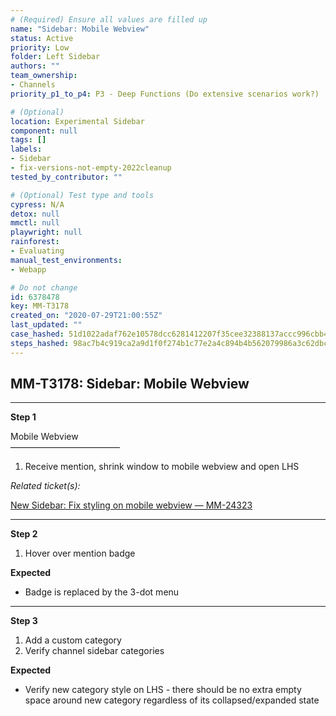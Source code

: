 ```yaml
---
# (Required) Ensure all values are filled up
name: "Sidebar: Mobile Webview"
status: Active
priority: Low
folder: Left Sidebar
authors: ""
team_ownership: 
- Channels
priority_p1_to_p4: P3 - Deep Functions (Do extensive scenarios work?)

# (Optional)
location: Experimental Sidebar
component: null
tags: []
labels: 
- Sidebar
- fix-versions-not-empty-2022cleanup
tested_by_contributor: ""

# (Optional) Test type and tools
cypress: N/A
detox: null
mmctl: null
playwright: null
rainforest: 
- Evaluating
manual_test_environments: 
- Webapp

# Do not change
id: 6378478
key: MM-T3178
created_on: "2020-07-29T21:00:55Z"
last_updated: ""
case_hashed: 51d1022adaf762e10578dcc6281412207f35cee32388137accc996cbb41918794d78f38b80116b4c4f80589352830746
steps_hashed: 98ac7b4c919ca2a9d1f0f274b1c77e2a4c894b4b562079986a3c62dbcb6d219240ab611de63838f9c99a71bc9d32eade
---
```


<!-- (Auto-generated) Based on frontmatter's "key" and "name" -->

## MM-T3178: Sidebar: Mobile Webview

---

**Step 1**

Mobile Webview\
–––––––––––––––––––––––––

1. Receive mention, shrink window to mobile webview and open LHS

_Related ticket(s):_

[New Sidebar: Fix styling on mobile webview — MM-24323](https://mattermost.atlassian.net/browse/MM-24323)

---

**Step 2**

1. Hover over mention badge

**Expected**

- Badge is replaced by the 3-dot menu

---

**Step 3**

1. Add a custom category
2. Verify channel sidebar categories

**Expected**

- Verify new category style on LHS - there should be no extra empty space around new category regardless of its collapsed/expanded state
